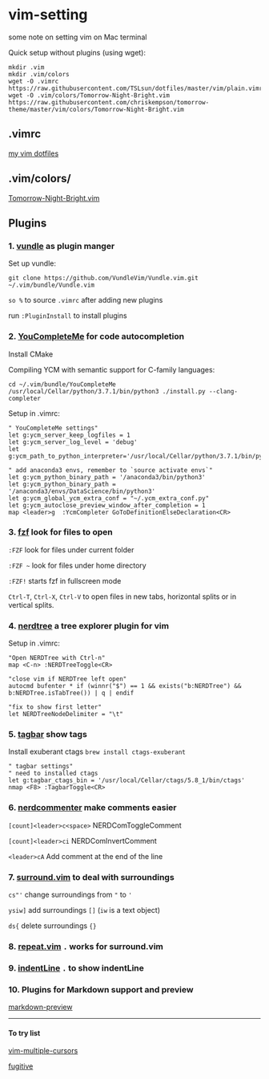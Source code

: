 # vim-setting

some note on setting vim on Mac terminal

Quick setup without plugins (using wget):

```shell
mkdir .vim
mkdir .vim/colors
wget -O .vimrc https://raw.githubusercontent.com/TSLsun/dotfiles/master/vim/plain.vimrc
wget -O .vim/colors/Tomorrow-Night-Bright.vim https://raw.githubusercontent.com/chriskempson/tomorrow-theme/master/vim/colors/Tomorrow-Night-Bright.vim
```

## .vimrc

[my vim dotfiles](https://github.com/TSLsun/dotfiles/tree/master/vim)

## .vim/colors/

[Tomorrow-Night-Bright.vim](https://github.com/chriskempson/tomorrow-theme/blob/master/vim/colors/Tomorrow-Night-Bright.vim)

## Plugins

### 1. [vundle](https://github.com/VundleVim/Vundle.vim) as plugin manger

Set up vundle:

```shell
git clone https://github.com/VundleVim/Vundle.vim.git ~/.vim/bundle/Vundle.vim
```

`so %` to source `.vimrc` after adding new plugins

run `:PluginInstall` to install plugins

### 2. [YouCompleteMe](http://valloric.github.io/YouCompleteMe/#mac-os-x) for code autocompletion

Install CMake

Compiling YCM with semantic support for C-family languages:

```shell
cd ~/.vim/bundle/YouCompleteMe
/usr/local/Cellar/python/3.7.1/bin/python3 ./install.py --clang-completer
```

Setup in .vimrc:

```shell
" YouCompleteMe settings"
let g:ycm_server_keep_logfiles = 1
let g:ycm_server_log_level = 'debug'
let g:ycm_path_to_python_interpreter='/usr/local/Cellar/python/3.7.1/bin/python3'

" add anaconda3 envs, remember to `source activate envs`"
let g:ycm_python_binary_path = '/anaconda3/bin/python3'
let g:ycm_python_binary_path = '/anaconda3/envs/DataScience/bin/python3'
let g:ycm_global_ycm_extra_conf = "~/.ycm_extra_conf.py"
let g:ycm_autoclose_preview_window_after_completion = 1
map <leader>g  :YcmCompleter GoToDefinitionElseDeclaration<CR>
```

### 3. [fzf](https://github.com/junegunn/fzf) look for files to open

`:FZF` look for files under current folder

`:FZF ~` look for files under home directory

`:FZF!` starts fzf in fullscreen mode

`Ctrl-T`, `Ctrl-X`, `Ctrl-V` to open files in new tabs, horizontal splits or in vertical splits.

### 4. [nerdtree](https://github.com/scrooloose/nerdtree) a tree explorer plugin for vim

Setup in .vimrc:

```vimrc
"Open NERDTree with Ctrl-n"
map <C-n> :NERDTreeToggle<CR>

"close vim if NERDTree left open"
autocmd bufenter * if (winnr("$") == 1 && exists("b:NERDTree") && b:NERDTree.isTabTree()) | q | endif

"fix to show first letter"
let NERDTreeNodeDelimiter = "\t"
```

### 5. [tagbar]( https://github.com/majutsushi/tagbar) show tags

Install exuberant ctags
`brew install ctags-exuberant`

```vimrc
" tagbar settings"
" need to installed ctags
let g:tagbar_ctags_bin = '/usr/local/Cellar/ctags/5.8_1/bin/ctags'
nmap <F8> :TagbarToggle<CR>
```

### 6. [nerdcommenter](https://github.com/scrooloose/nerdcommenter) make comments easier

`[count]<leader>c<space>` NERDComToggleComment

`[count]<leader>ci` NERDComInvertComment

`<leader>cA` Add comment at the end of the line

### 7. [surround.vim](https://github.com/tpope/vim-surround) to deal with surroundings

`cs"'` change surroundings from `"` to `'`

`ysiw]` add surroundings `[]` (`iw` is a text object)

`ds{` delete surroundings `{}`

### 8. [repeat.vim](https://github.com/tpope/vim-repeat) `.` works for surround.vim

### 9. [indentLine](https://github.com/Yggdroot/indentLine) `.` to show indentLine

### 10. Plugins for Markdown support and preview

<!--[tabular](https://github.com/godlygeek/tabular)-->

<!--[vim-markdown](https://github.com/plasticboy/vim-markdown)-->

[markdown-preview](https://github.com/iamcco/markdown-preview.vim)

---

#### To try list

[vim-multiple-cursors](https://github.com/terryma/vim-multiple-cursors)

[fugitive](https://github.com/tpope/vim-fugitive)
